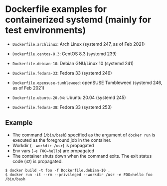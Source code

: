 # Dockerfile examples for containerized systemd (mainly for test environments)

* `Dockerfile.archlinux`: Arch Linux (systemd 247, as of Feb 2021)
* `Dockerfile.centos-8.3`: CentOS 8.3 (systemd 239)
* `Dockerfile.debian-10`: Debian GNU/Linux 10 (systemd 241)
* `Dockerfile.fedora-33`: Fedora 33 (systemd 246)
* `Dockerfile.opensuse-tumbleweed`: openSUSE Tumbleweed (systemd 246, as of Feb 2021)
* `Dockerfile.ubuntu-20.04`: Ubuntu 20.04 (systemd 245)

* `Dockerfile.fedora-38`: Fedora 33 (systemd 253)


## Example

* The command (`/bin/bash`) specified as the argument of `docker run` is executed as the foreground job in the container.
* Workdir (`--workdir /usr`) is propagated
* Env vars (`-e FOO=hello`) are propagated
* The container shuts down when the command exits. The exit status code (`42`) is propagated.

```console
$ docker build -t foo -f Dockerfile.debian-10 .
$ docker run -it --rm --privileged --workdir /usr -e FOO=hello foo /bin/bash
```